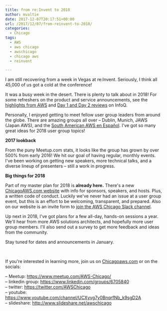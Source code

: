 ```yaml
---
title: from re:Invent to 2018
author: mvaltie
date: 2017-12-07T20:17:51+00:00
url: /2017/12/07/from-reinvent-to-2018/
categories:
  - Chicago
tags:
  - AWS
  - aws chicago
  - awschicago
  - chicago aws
  - reinvent

---
```

I am still recovering from a week in Vegas at re:Invent. Seriously, I think all 45,000 of us got a cold at the conference!

It was a busy week in the desert. There is plenty to talk about in 2018! For some refreshers on the product and service announcements, see the <a href="https://aws.amazon.com/new/reinvent/" target="_blank" rel="noopener noreferrer">highlights from AWS</a> and <a href="https://www.infoq.com/news/2017/12/aws-reinvent-day-two" target="_blank" rel="noopener noreferrer">Day 1 and Day 2 reviews</a> on InfoQ.

Personally, I enjoyed getting to meet fellow user group leaders from around the globe. There are amazing groups all over &#8211; Dublin, Munich, JAWS (Japan AWS), and the <a href="https://www.linkedin.com/groups/7403992" target="_blank" rel="noopener noreferrer">South American AWS en Español</a>. I've got so many great ideas for 2018 user group topics!

**2017 lookback**

From the puny Meetup.com stats, it looks like the group has grown by over 500% from early 2016! We hit our goal of having regular, monthly events. I've been working on getting new speakers, more technical talks, and a diverse lineup of presenters &#8211; still a work in progress.

**Big things for 2018**

Part of my master plan for 2018 is **already here.** There's a new <a href="http://chicagoaws.com/index.html" target="_blank" rel="noopener noreferrer">ChicagoAWS.com website</a> with info for sponsors, speakers, and hosts. Plus, a written code of conduct. Luckily we've never had an issue at a user group event, but this is an effort to be welcoming, transparent, and prepared. Also on our website is an invite form to <a href="http://chicagoaws.com/index.html" target="_blank" rel="noopener noreferrer">join the AWS Chicago Slack channel</a>.

Up next in 2018, I've got plans for a few all-day, hands-on sessions a year. We'll hear from more AWS solutions architects, and hopefully more user group members. I'll also send out a survey to get more feedback and ideas from the community.

Stay tuned for dates and announcements in January.

&nbsp;

If you're interested in learning more, join us on [Chicagoaws.com][1] or on the socials:

&#8211; Meetup: https://www.meetup.com/AWS-Chicago/  
&#8211; linkedin group: https://www.linkedin.com/groups/6705840  
&#8211; twitter: https://twitter.com/AWSChicago  
&#8211; youtube: https://www.youtube.com/channel/UCXyvg7y0BnqrfNb_k9sgD2A  
&#8211; slideshare: http://www.slideshare.net/awschicago

 [1]: http://chicagoaws.com/index.html